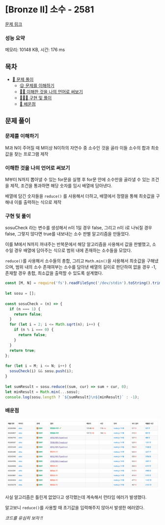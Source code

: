 # [Bronze II] 소수 - 2581

[문제 링크](https://www.acmicpc.net/problem/2581)

### 성능 요약

메모리: 10148 KB, 시간: 176 ms

## 목차

- [🤔 문제 풀이](#문제-풀이)
  - [😮 문제를 이해하기](#문제를-이해하기)
  - [✍🏻 이해한 것을 나의 언어로 써보기](#이해한-것을-나의-언어로-써보기)
  - [👨🏻‍💻 구현 및 풀이](#구현-및-풀이)
  - [🫢 배운점](#배운점)

## 문제 풀이

### 문제를 이해하기

M과 N이 주어질 때 M이상 N이하의 자연수 중 소수인 것을 골라 이들 소수의 합과 최솟값을 찾는 프로그램 제작

### 이해한 것을 나의 언어로 써보기

M부터 N까지 뽑아낼 수 있는 for문을 실행 후 for문 안에 소수만을 골라낼 수 있는 조건을 제작, 조건을 통과하면 해당 숫자를 임시 배열에 담아낸다.

배열에 담긴 숫자들을 `reduce()` 를 사용해서 더하고, 배열에서 정렬을 통해 최솟값을 구해내 이를 출력하는 식으로 제작

### 구현 및 풀이

sosuCheck 라는 변수를 생성해서 n이 1일 경우 false, 그리고 n이 i로 나눠질 경우 false, 그렇지 않다면 true를 내보내는 소수 판별 알고리즘을 만들었다.

이를 M에서 N까지 꺼내주는 반복문에서 해당 알고리즘을 사용해서 값을 판별했고, 소수일 경우 배열에 담아주는 식으로 범위 내에 존재하는 소수들을 모았다.

`reduce()`를 사용해서 소수들의 총합, 그리고 `Math.min()`을 사용해서 최솟값을 구해냈으며, 범위 내의 소수 존재여부는 소수를 담아낸 배열의 길이로 판단하여 없을 경우 -1, 존재할 경우 총합, 최소값을 출력할 수 있도록 설계했다.

```javascript
const [M, N] = require('fs').readFileSync('/dev/stdin').toString().trim().split('\n').map(Number);

let sosu = [];

const sosuCheck = (n) => {
  if (n === 1) {
    return false;
  }
  for (let i = 2; i <= Math.sqrt(n); i++) {
    if (n % i === 0) {
      return false;
    }
  }
  return true;
};

for (let i = M; i <= N; i++) {
  sosuCheck(i) && sosu.push(i);
}

let sumResult = sosu.reduce((sum, cur) => sum + cur, 0);
let minResult = Math.min(...sosu);
console.log(sosu.length ? `${sumResult}\n${minResult}` : -1);
```

### 배운점

![2581](./src/2581.png)

사실 알고리즘은 틀린게 없었다고 생각했는데 계속해서 런타임 에러가 발생했다.

알고보니 `reduce()`를 사용할 때 초기값을 입력해주지 않아서 발생한 에러였다.

_코드를 유심히 보자 !!_
